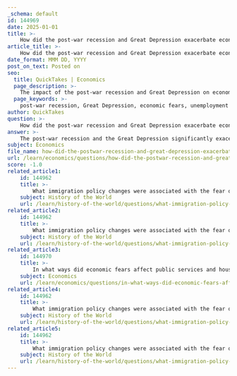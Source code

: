 ```yaml
---
_schema: default
id: 144969
date: 2025-01-01
title: >-
    How did the post-war recession and Great Depression exacerbate economic fears in the U.S.?
article_title: >-
    How did the post-war recession and Great Depression exacerbate economic fears in the U.S.?
date_format: MMM DD, YYYY
post_on_text: Posted on
seo:
  title: QuickTakes | Economics
  page_description: >-
    The impact of the post-war recession and Great Depression on economic fears in the U.S., highlighting high unemployment, GDP declines, and financial instability.
  page_keywords: >-
    post-war recession, Great Depression, economic fears, unemployment rates, GDP decline, financial instability, economic hardship, consumer confidence, societal implications, economic anxiety
author: QuickTakes
question: >-
    How did the post-war recession and Great Depression exacerbate economic fears in the U.S.?
answer: >-
    The post-war recession and the Great Depression significantly exacerbated economic fears in the United States through a combination of high unemployment, drastic declines in GDP, and widespread financial instability.\n\n1. **High Unemployment Rates**: During the Great Depression, unemployment soared to a staggering 25% in 1933. This level of joblessness created a pervasive fear among the populace about job security and the ability to provide for families. The post-war recession, although less severe, still saw unemployment rates reach around 10%, which contributed to a lingering anxiety about economic stability.\n\n2. **Declines in GDP**: The Great Depression saw real GDP shrink by approximately 30% from 1929 to 1933. Such a dramatic contraction in economic output not only indicated a failing economy but also led to fears of a prolonged economic downturn. Comparatively, the post-war recession also resulted in a GDP decline of 4.3%, which, while less severe, still raised concerns about the potential for a return to the economic hardships experienced during the Great Depression.\n\n3. **Financial Instability**: The Great Depression was marked by the failure of nearly 5,000 banks, which represented about one in five banks at the time. This financial panic instilled a deep-seated fear of losing savings and investments, leading to a lack of consumer confidence. The post-war recession, while not as catastrophic, still contributed to fears of financial instability, as people worried about the security of their financial institutions and investments.\n\n4. **Widespread Economic Hardship**: The Great Depression threatened people's jobs, savings, homes, and farms, leading to a sense of despair and hopelessness. The fear of losing everything they had worked for was a significant psychological burden on the American public. The post-war recession, although less severe, still created economic uncertainty that echoed the fears of the previous decade.\n\n5. **Cascading Effects on Society**: The economic fears stemming from both the Great Depression and the post-war recession had broader social implications. They fueled isolationism, prejudice, and social fears as communities struggled to cope with the economic realities. The fear of revolution and social upheaval was also heightened as people sought to protect their interests in a time of economic vulnerability.\n\nIn summary, the post-war recession and the Great Depression exacerbated economic fears in the U.S. through high unemployment, significant GDP declines, financial instability, and widespread economic hardship, all of which contributed to a climate of anxiety and uncertainty that affected both individual lives and societal dynamics.
subject: Economics
file_name: how-did-the-postwar-recession-and-great-depression-exacerbate-economic-fears-in-the-us.md
url: /learn/economics/questions/how-did-the-postwar-recession-and-great-depression-exacerbate-economic-fears-in-the-us
score: -1.0
related_article1:
    id: 144962
    title: >-
        What immigration policy changes were associated with the fear of revolution?
    subject: History of the World
    url: /learn/history-of-the-world/questions/what-immigration-policy-changes-were-associated-with-the-fear-of-revolution
related_article2:
    id: 144962
    title: >-
        What immigration policy changes were associated with the fear of revolution?
    subject: History of the World
    url: /learn/history-of-the-world/questions/what-immigration-policy-changes-were-associated-with-the-fear-of-revolution
related_article3:
    id: 144970
    title: >-
        In what ways did economic fears affect public services and housing infrastructure?
    subject: Economics
    url: /learn/economics/questions/in-what-ways-did-economic-fears-affect-public-services-and-housing-infrastructure
related_article4:
    id: 144962
    title: >-
        What immigration policy changes were associated with the fear of revolution?
    subject: History of the World
    url: /learn/history-of-the-world/questions/what-immigration-policy-changes-were-associated-with-the-fear-of-revolution
related_article5:
    id: 144962
    title: >-
        What immigration policy changes were associated with the fear of revolution?
    subject: History of the World
    url: /learn/history-of-the-world/questions/what-immigration-policy-changes-were-associated-with-the-fear-of-revolution
---
```


&nbsp;